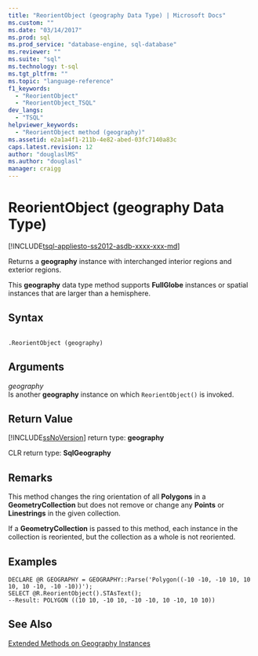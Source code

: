 ```yaml
---
title: "ReorientObject (geography Data Type) | Microsoft Docs"
ms.custom: ""
ms.date: "03/14/2017"
ms.prod: sql
ms.prod_service: "database-engine, sql-database"
ms.reviewer: ""
ms.suite: "sql"
ms.technology: t-sql
ms.tgt_pltfrm: ""
ms.topic: "language-reference"
f1_keywords: 
  - "ReorientObject"
  - "ReorientObject_TSQL"
dev_langs: 
  - "TSQL"
helpviewer_keywords: 
  - "ReorientObject method (geography)"
ms.assetid: e2a1a4f1-211b-4e82-abed-03fc7140a83c
caps.latest.revision: 12
author: "douglaslMS"
ms.author: "douglasl"
manager: craigg
---
```

# ReorientObject (geography Data Type)
[!INCLUDE[tsql-appliesto-ss2012-asdb-xxxx-xxx-md](../../includes/tsql-appliesto-ss2012-asdb-xxxx-xxx-md.md)]

  Returns a **geography** instance with interchanged interior regions and exterior regions.  
  
 This **geography** data type method supports **FullGlobe** instances or spatial instances that are larger than a hemisphere.  
  
## Syntax  
  
```  
  
.ReorientObject (geography)  
```  
  
## Arguments  
 *geography*  
 Is another **geography** instance on which `ReorientObject()` is invoked.  
  
## Return Value  
 [!INCLUDE[ssNoVersion](../../includes/ssnoversion-md.md)] return type: **geography**  
  
 CLR return type: **SqlGeography**  
  
## Remarks  
 This method changes the ring orientation of all **Polygons** in a **GeometryCollection** but does not remove or change any **Points** or **Linestrings** in the given collection.  
  
 If a **GeometryCollection** is passed to this method, each instance in the collection is reoriented, but the collection as a whole is not reoriented.  
  
## Examples  
  
```  
DECLARE @R GEOGRAPHY = GEOGRAPHY::Parse('Polygon((-10 -10, -10 10, 10 10, 10 -10, -10 -10))');  
SELECT @R.ReorientObject().STAsText();  
--Result: POLYGON ((10 10, -10 10, -10 -10, 10 -10, 10 10))  
```  
  
## See Also  
 [Extended Methods on Geography Instances](../../t-sql/spatial-geography/extended-methods-on-geography-instances.md)  
  
  
